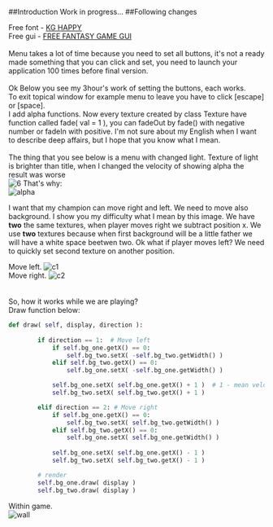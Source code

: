 ##Introduction
Work in progress...
##Following changes

Free font - [KG HAPPY](http://www.fontspace.com/kimberly-geswein/kg-happy "KG HAPPY")<br />
Free gui - [FREE FANTASY GAME GUI](http://www.gameart2d.com/free-fantasy-game-gui.html "FREE FANTASY GAME GUI")<br /><br />
Menu takes a lot of time because you need to set all buttons, it's not a ready made something that you can click and set, you need to launch your application 100 times before final version.<br/><br/>
Ok Below you see my 3hour's work of setting the buttons, each works.<br/>
To exit topical window for example menu to leave you have to click [escape] or [space]. <br/>
I add alpha functions. Now every texture created by class Texture have function called fade( val = 1 ), you can fadeOut by fade() with negative number or fadeIn with positive. I'm not sure about my English when I want to describe deep affairs, but I hope that you know what I mean. <br/><br/>
The thing that you see below is a menu with changed light. Texture of light is brighter than title, when I changed the velocity of showing alpha the result was worse<br/>
![6](https://cloud.githubusercontent.com/assets/19840443/17967374/1d059740-6ac7-11e6-9895-9472801c70f0.png)
That's why: <br/> ![alpha](https://cloud.githubusercontent.com/assets/19840443/17968017/bb6f0f30-6aca-11e6-81ad-77fa0964ee2d.png) <br/>

I want that my champion can move right and left. We need to move also background. I show you my difficulty what I mean by this image. We have **two** the same textures, when player moves right we subtract position x. We use **two** textures because when first background will be a little father we will have a white space beetwen two. Ok what if player moves left? We need to quickly set second texture on another position. <br/>

Move left.
![c1](https://cloud.githubusercontent.com/assets/19840443/17997244/ad355322-6b6d-11e6-8c3e-7cfd341b4ff0.png)<br/>
Move right.
![c2](https://cloud.githubusercontent.com/assets/19840443/17997260/c6c7d3d2-6b6d-11e6-9443-9dc010a005bf.png)<br/>
<br/><br/>
So, how it works while we are playing? <br/>
Draw function below: <br/>
```python
def draw( self, display, direction ):
		
		if direction == 1:	# Move left
			if self.bg_one.getX() == 0:
				self.bg_two.setX( -self.bg_two.getWidth() )
			elif self.bg_two.getX() == 0:
				self.bg_one.setX( -self.bg_one.getWidth() )

			self.bg_one.setX( self.bg_one.getX() + 1 )  # 1 - mean velocity, we can also add another variable
			self.bg_two.setX( self.bg_two.getX() + 1 )

		elif direction == 2: # Move right
			if self.bg_one.getX() == 0:
				self.bg_two.setX( self.bg_two.getWidth() )
			elif self.bg_two.getX() == 0:
				self.bg_one.setX( self.bg_one.getWidth() )
      
			self.bg_one.setX( self.bg_one.getX() - 1 )
			self.bg_two.setX( self.bg_two.getX() - 1 )

		# render
		self.bg_one.draw( display )
		self.bg_two.draw( display )
```
Within game. <br/>
![wall](https://cloud.githubusercontent.com/assets/19840443/17997576/84af3dd0-6b6f-11e6-96af-a4f579215e64.png)
